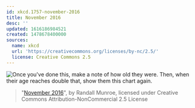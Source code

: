 ```yaml
---
id: xkcd.1757-november-2016
title: November 2016
desc: ''
updated: 1616186984521
created: 1478678400000
sources:
  name: xkcd
  url: 'https://creativecommons.org/licenses/by-nc/2.5/'
  license: Creative Commons 2.5
---
```

![Once you've done this, make a note of how old they were. Then, when their age reaches double that, show them this chart again.](https://imgs.xkcd.com/comics/november_2016.png)
> "[November 2016](https://xkcd.com/1757/)", by Randall Munroe, licensed under Creative Commons Attribution-NonCommercial 2.5 License

